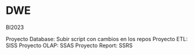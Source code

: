# DWE
BI2023

Proyecto Database: Subir script con cambios en los repos
Proyecto ETL: SISS
Proyecto OLAP: SSAS
Proyecto Report: SSRS

